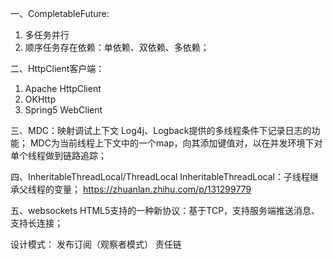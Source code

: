一、CompletableFuture:

1. 多任务并行
2. 顺序任务存在依赖：单依赖、双依赖、多依赖；

二、HttpClient客户端：

1. Apache HttpClient
2. OKHttp
3. Spring5 WebClient

三、MDC：映射调试上下文
Log4j、Logback提供的多线程条件下记录日志的功能；
MDC为当前线程上下文中的一个map，向其添加键值对，以在并发环境下对单个线程做到链路追踪；

四、InheritableThreadLocal/ThreadLocal
InheritableThreadLocal：子线程继承父线程的变量；
https://zhuanlan.zhihu.com/p/131299779

五、websockets
HTML5支持的一种新协议：基于TCP，支持服务端推送消息、支持长连接；

设计模式：
发布订阅（观察者模式）
责任链
